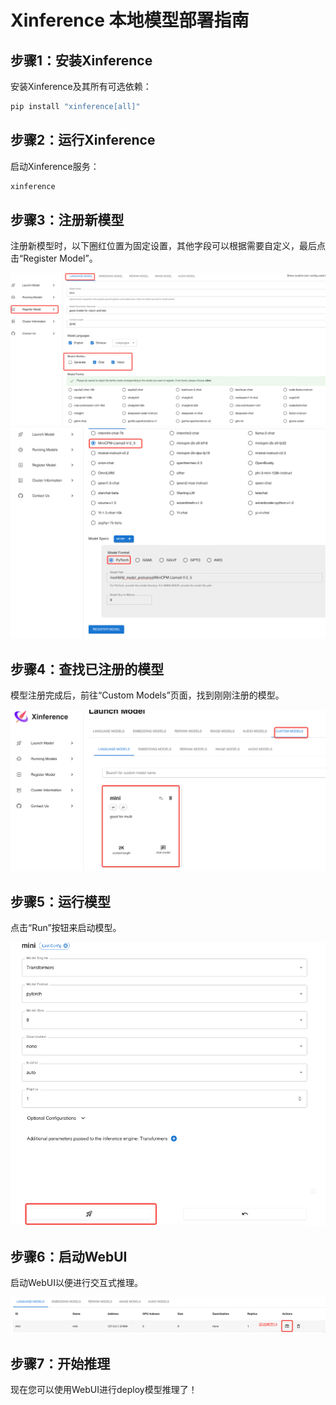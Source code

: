 
# Xinference 本地模型部署指南

## 步骤1：安装Xinference

安装Xinference及其所有可选依赖：

```sh
pip install "xinference[all]"
```

## 步骤2：运行Xinference

启动Xinference服务：

```sh
xinference
```

## 步骤3：注册新模型

注册新模型时，以下圈红位置为固定设置，其他字段可以根据需要自定义，最后点击“Register Model”。

![alt text](../../../asset/xinference1.png)
![alt text](../../../asset/xinference2.png)

## 步骤4：查找已注册的模型

模型注册完成后，前往“Custom Models”页面，找到刚刚注册的模型。

![alt text](../../../asset/xinference3.png)

## 步骤5：运行模型

点击“Run”按钮来启动模型。

![alt text](../../../asset/xinference4.png)

## 步骤6：启动WebUI

启动WebUI以便进行交互式推理。

![alt text](../../../asset/xinference5.png)

## 步骤7：开始推理

现在您可以使用WebUI进行deploy模型推理了！


